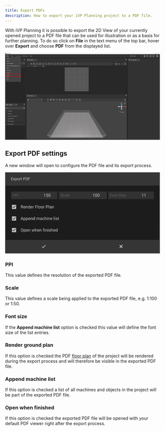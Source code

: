 ```yaml
---
title: Export PDFs
description: How to export your iVP Planning project to a PDF file.
---
```


With iVP Planning it is possible to export the 2D View of your currently opened project to a PDF file that can be used for illustration or as a basis for further planning. To do so click on __File__ in the text menu of the top bar, hover over __Export__ and choose __PDF__ from the displayed list.

![Export PDFs](../../../.gitbook/assets/planning_export.png)

## Export PDF settings

A new window will open to configure the PDF file and its export process.

![Export PDF settings](../../../.gitbook/assets/planning_export_pdf.png)

### PPI

This value defines the resolution of the exported PDF file.

### Scale

This value defines a scale being applied to the exported PDF file, e.g. 1:100 or 1:50.

### Font size

If the __Append machine list__ option is checked this value will define the font size of the list entries.

### Render ground plan

If this option is checked the PDF [floor plan](../user-interface/the-floor-plan.md) of the project will be rendered during the export process and will therefore be visible in the exported PDF file.

### Append machine list

If this option is checked a list of all machines and objects in the project will be part of the exported PDF file.

### Open when finished

If this option is checked the exported PDF file will be opened with your default PDF viewer right after the export process.